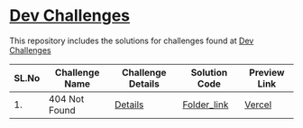 # [Dev Challenges](https://github.com/mehmetcanbudak/DevChallenges) 

This repository includes the solutions for challenges found at [Dev Challenges](https://devchallenges.io/) 

| SL.No | Challenge Name                                     | Challenge Details                     | Solution Code                         | Preview Link
| ----- | -------------------------------------------------- | ------------------------------------- | ------------------------------------- | ----------------------------------- | 
| 1.    | 404 Not Found                                | [Details](https://devchallenges.io/challenges/wBunSb7FPrIepJZAg0sY)     | [Folder_link]() | [Vercel]()   |
